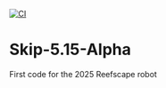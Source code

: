 [![CI](https://github.com/WHS-FRC-3467/Skip-5.15-Alpha/actions/workflows/main.yml/badge.svg)](https://github.com/WHS-FRC-3467/Skip-5.15-Alpha/actions/workflows/main.yml)

# Skip-5.15-Alpha
First code for the 2025 Reefscape robot
